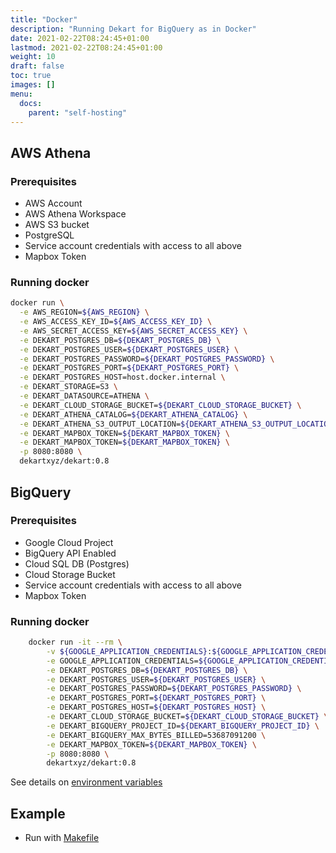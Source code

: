 ```yaml
---
title: "Docker"
description: "Running Dekart for BigQuery as in Docker"
date: 2021-02-22T08:24:45+01:00
lastmod: 2021-02-22T08:24:45+01:00
weight: 10
draft: false
toc: true
images: []
menu:
  docs:
    parent: "self-hosting"
---
```


## AWS Athena

### Prerequisites

* AWS Account
* AWS Athena Workspace
* AWS S3 bucket
* PostgreSQL
* Service account credentials with access to all above
* Mapbox Token

### Running docker

```bash
docker run \
  -e AWS_REGION=${AWS_REGION} \
  -e AWS_ACCESS_KEY_ID=${AWS_ACCESS_KEY_ID} \
  -e AWS_SECRET_ACCESS_KEY=${AWS_SECRET_ACCESS_KEY} \
  -e DEKART_POSTGRES_DB=${DEKART_POSTGRES_DB} \
  -e DEKART_POSTGRES_USER=${DEKART_POSTGRES_USER} \
  -e DEKART_POSTGRES_PASSWORD=${DEKART_POSTGRES_PASSWORD} \
  -e DEKART_POSTGRES_PORT=${DEKART_POSTGRES_PORT} \
  -e DEKART_POSTGRES_HOST=host.docker.internal \
  -e DEKART_STORAGE=S3 \
  -e DEKART_DATASOURCE=ATHENA \
  -e DEKART_CLOUD_STORAGE_BUCKET=${DEKART_CLOUD_STORAGE_BUCKET} \
  -e DEKART_ATHENA_CATALOG=${DEKART_ATHENA_CATALOG} \
  -e DEKART_ATHENA_S3_OUTPUT_LOCATION=${DEKART_ATHENA_S3_OUTPUT_LOCATION} \
  -e DEKART_MAPBOX_TOKEN=${DEKART_MAPBOX_TOKEN} \
  -e DEKART_MAPBOX_TOKEN=${DEKART_MAPBOX_TOKEN} \
  -p 8080:8080 \
  dekartxyz/dekart:0.8
```


## BigQuery

### Prerequisites

* Google Cloud Project
* BigQuery API Enabled
* Cloud SQL DB (Postgres)
* Cloud Storage Bucket
* Service account credentials with access to all above
* Mapbox Token

### Running docker

```bash
	docker run -it --rm \
		-v ${GOOGLE_APPLICATION_CREDENTIALS}:${GOOGLE_APPLICATION_CREDENTIALS} \
		-e GOOGLE_APPLICATION_CREDENTIALS=${GOOGLE_APPLICATION_CREDENTIALS} \
		-e DEKART_POSTGRES_DB=${DEKART_POSTGRES_DB} \
		-e DEKART_POSTGRES_USER=${DEKART_POSTGRES_USER} \
		-e DEKART_POSTGRES_PASSWORD=${DEKART_POSTGRES_PASSWORD} \
		-e DEKART_POSTGRES_PORT=${DEKART_POSTGRES_PORT} \
		-e DEKART_POSTGRES_HOST=${DEKART_POSTGRES_HOST} \
		-e DEKART_CLOUD_STORAGE_BUCKET=${DEKART_CLOUD_STORAGE_BUCKET} \
		-e DEKART_BIGQUERY_PROJECT_ID=${DEKART_BIGQUERY_PROJECT_ID} \
		-e DEKART_BIGQUERY_MAX_BYTES_BILLED=53687091200 \
		-e DEKART_MAPBOX_TOKEN=${DEKART_MAPBOX_TOKEN} \
		-p 8080:8080 \
		dekartxyz/dekart:0.8
```

See details on [environment variables](/docs/configuration/environment-variables)

## Example

* Run with [Makefile](https://github.com/dekart-xyz/dekart/blob/main/install/docker/Makefile)
